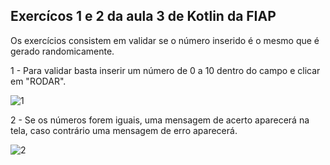 ## Exercícos 1 e 2 da aula 3 de Kotlin da FIAP

Os exercícios consistem em validar se o número inserido é o mesmo que é gerado randomicamente.

1 - Para validar basta inserir um número de 0 a 10 dentro do campo e clicar em "RODAR".

![1](https://user-images.githubusercontent.com/28809180/183254594-c259ce3c-463a-4d3a-9400-257786fc3728.png)

2 - Se os números forem iguais, uma mensagem de acerto aparecerá na tela, caso contrário uma mensagem de erro aparecerá.

![2](https://user-images.githubusercontent.com/28809180/183254809-79433788-a1bb-40a8-9c33-7fd595fe4ca4.jpg)
